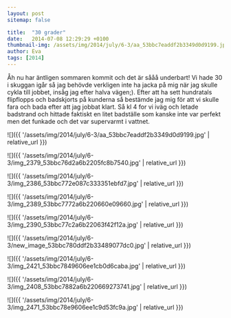 ```yaml
---
layout: post
sitemap: false

title:  "30 grader"
date:   2014-07-08 12:29:29 +0100
thumbnail-img: /assets/img/2014/july/6-3/aa_53bbc7eaddf2b3349d0d9199.jpg
author: Eva
tags: [2014]
---
```


Åh nu har äntligen sommaren kommit och det är sååå underbart! Vi hade 30 i skuggan igår så jag behövde verkligen inte ha jacka på mig när jag skulle cykla till jobbet, insåg jag efter halva vägen;). Efter att ha sett hundratals flipflopps och badskjorts på kunderna så bestämde jag mig för att vi skulle fara och bada efter att jag jobbat klart. Så kl 4 for vi iväg och letade badstrand och hittade faktiskt en litet badställe som kanske inte var perfekt men det funkade och det var supervarmt i vattnet.

![]({{ '/assets/img/2014/july/6-3/aa_53bbc7eaddf2b3349d0d9199.jpg'  | relative_url }})

![]({{ '/assets/img/2014/july/6-3/img_2379_53bbc76d2a6b2205fc8b7540.jpg'  | relative_url }})

![]({{ '/assets/img/2014/july/6-3/img_2386_53bbc772e087c333351ebfd7.jpg'  | relative_url }})

![]({{ '/assets/img/2014/july/6-3/img_2389_53bbc7772a6b220660e09660.jpg'  | relative_url }})

![]({{ '/assets/img/2014/july/6-3/img_2390_53bbc77c2a6b22063f42f12a.jpg'  | relative_url }})

![]({{ '/assets/img/2014/july/6-3/new_image_53bbc780ddf2b33489077dc0.jpg'  | relative_url }})

![]({{ '/assets/img/2014/july/6-3/img_2421_53bbc7849606ee1cb0d6caba.jpg'  | relative_url }})

![]({{ '/assets/img/2014/july/6-3/img_2408_53bbc7882a6b220669273741.jpg'  | relative_url }})

![]({{ '/assets/img/2014/july/6-3/img_2471_53bbc78e9606ee1c9d53fc9a.jpg'  | relative_url }})

